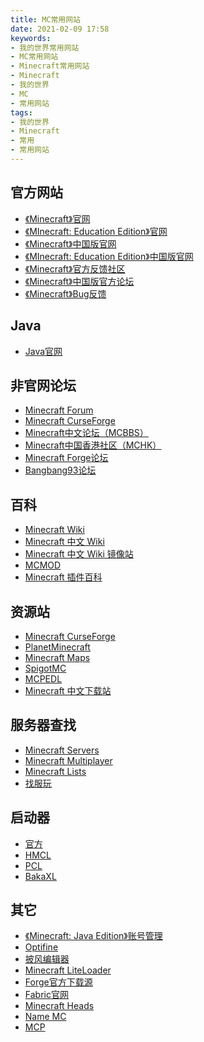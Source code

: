 ```yaml
---
title: MC常用网站
date: 2021-02-09 17:58
keywords:
- 我的世界常用网站
- MC常用网站
- Minecraft常用网站
- Minecraft
- 我的世界
- MC
- 常用网站
tags:
- 我的世界
- Minecraft
- 常用
- 常用网站
---
```


## 官方网站
- [《Minecraft》官网](https://minecraft.net/)
- [《MInecraft: Education Edition》官网](https://education.minecraft.net/)
- [《Minecraft》中国版官网](https://mc.163.com/)
- [《MInecraft: Education Edition》中国版官网](https://minecraft.education.jdcloud.com/)
- [《Minecraft》官方反馈社区](https://feedback.minecraft.net/)
- [《Minecraft》中国版官方论坛](http://mc.netease.com/)
- [《Minecraft》Bug反馈](https://bugs.mojang.com/)

## Java
- [Java官网](https://java.com/)

## 非官网论坛
- [Minecraft Forum](https://www.minecraftforum.net/)
- [Minecraft CurseForge](https://minecraft.curseforge.com/)
- [Minecraft中文论坛（MCBBS）](http://www.mcbbs.net/)
- [Minecraft中国香港社区（MCHK）](https://www.minecraft-hk.com/)
- [Minecraft Forge论坛](https://forums.minecraftforge.net/)
- [Bangbang93论坛](https://www.bangbang93.com/)

## 百科
- [Minecraft Wiki](https://minecraft.gamepedia.com/)
- [Minecraft 中文 Wiki](https://minecraft-zh.gamepedia.com/)
- [Minecraft 中文 Wiki 镜像站](https://wiki.biligame.com/mc/Minecraft_Wiki/)
- [MCMOD](https://www.mcmod.cn/)
- [Minecraft 插件百科](http://mineplugin.org/)

## 资源站
- [Minecraft CurseForge](https://www.curseforge.com/minecraft/)
- [PlanetMinecraft](https://planetminecraft.com/)
- [Minecraft Maps](http://www.minecraftmaps.com/)
- [SpigotMC](https://www.spigotmc.org/)
- [MCPEDL](https://mcpedl.com/)
- [Minecraft 中文下载站](http://www.minecraftxz.com/)

## 服务器查找
- [Minecraft Servers](https://minecraftservers.org/)
- [Minecraft Multiplayer](https://minecraft-mp.com/)
- [Minecraft Lists](https://www.mclists.cn/)
- [找服玩](https://play.mcmod.cn/)

## 启动器
- [官方](https://www.minecraft.net/en-us/download)
- [HMCL](https://hmcl.huangyuhui.net/)
- [PCL](https://afdian.net/@LTCat)
- [BakaXL](https://www.bakaxl.com/)

## 其它
- [《Minecraft: Java Edition》账号管理](https://www.minecraft.net/profile/)
- [Optifine](https://optifine.net/)
- [披风编辑器](http://www.needcoolshoes.com/banner/)
- [Minecraft LiteLoader](http://www.liteloader.com/)
- [Forge官方下载源](https://minecraftforge.net/)
- [Fabric官网](https://fabricmc.net/)
- [Minecraft Heads](https://www.minecraft-heads.com/)
- [Name MC](https://namemc.com/)
- [MCP](http://www.modcoderpack.com/)

<script src="https://giscus.app/client.js"
        data-repo="XyzComments/blog.xyz8848.com"
        data-repo-id="R_kgDOHq8Hag"
        data-category="Comments"
        data-category-id="DIC_kwDOHq8Has4CQRHf"
        data-mapping="pathname"
        data-reactions-enabled="1"
        data-emit-metadata="0"
        data-input-position="top"
        data-theme="light"
        data-lang="zh-CN"
        crossorigin="anonymous"
        async>
</script>
